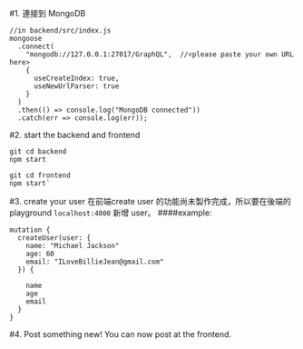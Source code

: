 #1. 連接到 MongoDB
```
//in backend/src/index.js
mongoose
  .connect(
    "mongodb://127.0.0.1:27017/GraphQL",  //<please paste your own URL here>
    {
      useCreateIndex: true,
      useNewUrlParser: true
    }
  )
  .then(() => console.log("MongoDB connected"))
  .catch(err => console.log(err));
```
#2. start the backend and frontend

```
git cd backend
npm start

git cd frontend
npm start`
```
#3.  create your user
在前端create user 的功能尚未製作完成，所以要在後端的playground `localhost:4000` 新增 user。
####example:
```
mutation {
  createUser(user: {
    name: "Michael Jackson"
    age: 60
    email: "ILoveBillieJean@gmail.com"
  }) {
		
    name
    age
    email
  }
}
```

#4.  Post something new!
You can now post at the frontend.


